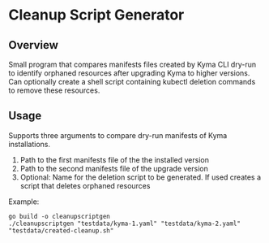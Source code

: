 # Cleanup Script Generator

## Overview

Small program that compares manifests files created by Kyma CLI dry-run to identify orphaned resources after upgrading Kyma to higher versions.
Can optionally create a shell script containing kubectl deletion commands to remove these resources.

## Usage

Supports three arguments to compare dry-run manifests of Kyma installations.
1. Path to the first manifests file of the the installed version
2. Path to the second manifests file of the upgrade version
3. Optional: Name for the deletion script to be generated. If used creates a script that deletes orphaned resources

Example:
```
go build -o cleanupscriptgen
./cleanupscriptgen "testdata/kyma-1.yaml" "testdata/kyma-2.yaml" "testdata/created-cleanup.sh"
```
